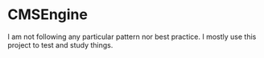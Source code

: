 # CMSEngine
I am not following any particular pattern nor best practice. I mostly use this project to test and study things.
